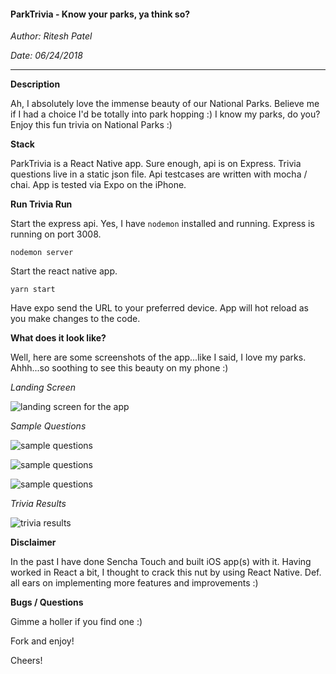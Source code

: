 #### ParkTrivia - Know your parks, ya think so?

*Author: Ritesh Patel*

*Date: 06/24/2018*

---

**Description**

Ah, I absolutely love the immense beauty of our National Parks. Believe me if I had a choice I'd be totally into park hopping :) I know my parks, do you? Enjoy this fun trivia on National Parks :) 

**Stack**

ParkTrivia is a React Native app. Sure enough, api is on Express. Trivia questions live in a static json file. Api testcases are written with mocha / chai. App is tested via Expo on the iPhone.

**Run Trivia Run**

Start the express api. Yes, I have ```nodemon``` installed and running. Express is running on port 3008.

```
nodemon server
```

Start the react native app.

```
yarn start
```

Have expo send the URL to your preferred device. App will hot reload as you make changes to the code. 

**What does it look like?**

Well, here are some screenshots of the app...like I said, I love my parks. Ahhh...so soothing to see this beauty on my phone :)

*Landing Screen*

![landing screen for the app](screenshots/trivia_main.jpg "Trivia Home")

*Sample Questions*

![sample questions](screenshots/trivia2.jpg "Trivia Questions")

![sample questions](screenshots/trivia3.jpg "Trivia Questions")

![sample questions](screenshots/trivia4.jpg "Trivia Questions")

*Trivia Results*

![trivia results](screenshots/trivia_results.jpg "Trivia Results")

**Disclaimer**

In the past I have done Sencha Touch and built iOS app(s) with it. Having worked in React a bit, I thought to crack this nut by using React Native. Def. all ears on implementing more features and improvements :)

**Bugs / Questions**

Gimme a holler if you find one :)

Fork and enjoy!

Cheers!